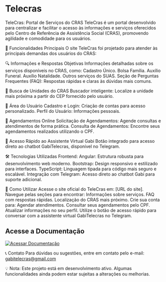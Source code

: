 # Telecras

TeleCras: Portal de Serviços do CRAS
TeleCras é um portal desenvolvido para centralizar e facilitar o acesso às informações e serviços oferecidos pelo Centro de Referência de Assistência Social (CRAS), promovendo agilidade e comodidade para os usuários.



🌟 Funcionalidades Principais
O site TeleCras foi projetado para atender às principais demandas dos usuários do CRAS:

🔍 Informações e Respostas Objetivas
Informações detalhadas sobre os serviços disponíveis no CRAS, como:
Cadastro Único.
Bolsa Família.
Auxílio Funeral.
Auxílio Natalidade.
Outros serviços do SUAS.
Seção de Perguntas Frequentes (FAQ): Respostas rápidas e claras às dúvidas mais comuns.

📍 Busca de Unidades do CRAS
Buscador inteligente: Localize a unidade mais próxima a partir do CEP fornecido pelo usuário.

👤 Área do Usuário
Cadastro e Login: Criação de contas para acesso personalizado.
Perfil do Usuário: Informações pessoais.

📅 Agendamentos Online
Solicitação de Agendamentos: Agende consultas e atendimentos de forma prática.
Consulta de Agendamentos: Encontre seus agendamentos realizados utilizando o CPF.

🤖 Acesso Rápido ao Assistente Virtual Gabi
Botão integrado para acesso direto ao chatbot GabiTelecras, disponível no Telegram.

🛠️ Tecnologias Utilizadas
Frontend:
Angular: Estrutura robusta para desenvolvimento web moderno.
Bootstrap: Design responsivo e estilizado para interfaces.
TypeScript: Linguagem tipada para código mais seguro e escalável.
Integração com Telegram: Acesso direto ao chatbot Gabi para suporte adicional.

🚀 Como Utilizar
Acesse o site oficial do TeleCras em: [URL do site].
Navegue pelas seções para encontrar:
Informações sobre serviços.
FAQ com respostas rápidas.
Localização do CRAS mais próximo.
Crie sua conta para:
Agendar atendimentos.
Consultar seus agendamentos pelo CPF.
Atualizar informações no seu perfil.
Utilize o botão de acesso rápido para conversar com a assistente virtual GabiTelecras no Telegram.

## Acesse a Documentação

[![Acessar Documentação](https://via.placeholder.com/200x50/0056b3/FFFFFF?text=Acessar+Documentação)](https://leonardosilvapy.github.io/AssistenteGABI/)

📞 Contato
Para dúvidas ou sugestões, entre em contato pelo e-mail: gabitelecras@gmail.com

💡 Nota: Este projeto está em desenvolvimento ativo. Algumas funcionalidades ainda podem estar sujeitas a alterações ou melhorias.
